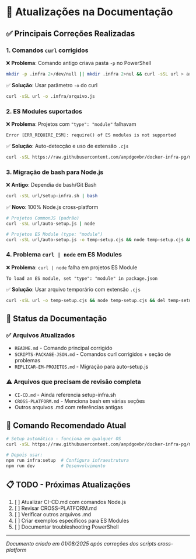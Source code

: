 # 📝 Atualizações na Documentação

## ✅ **Principais Correções Realizadas**

### 1. **Comandos `curl` corrigidos**

❌ **Problema**: Comando antigo criava pasta `-p` no PowerShell

```bash
mkdir -p .infra 2>/dev/null || mkdir .infra 2>nul && curl -sSL url > arquivo
```

✅ **Solução**: Usar parâmetro `-o` do curl

```bash
curl -sSL url -o .infra/arquivo.js
```

### 2. **ES Modules suportados**

❌ **Problema**: Projetos com `"type": "module"` falhavam

```
Error [ERR_REQUIRE_ESM]: require() of ES modules is not supported
```

✅ **Solução**: Auto-detecção e uso de extensão `.cjs`

```bash
curl -sSL https://raw.githubusercontent.com/anpdgovbr/docker-infra-pg/main/auto-setup.js | node
```

### 3. **Migração de bash para Node.js**

❌ **Antigo**: Dependia de bash/Git Bash

```bash
curl -sSL url/setup-infra.sh | bash
```

✅ **Novo**: 100% Node.js cross-platform

```bash
# Projetos CommonJS (padrão)
curl -sSL url/auto-setup.js | node

# Projetos ES Module (type: "module")
curl -sSL url/auto-setup.js -o temp-setup.cjs && node temp-setup.cjs && del temp-setup.cjs
```

### 4. **Problema `curl | node` em ES Modules**

❌ **Problema**: `curl | node` falha em projetos ES Module

```
To load an ES module, set "type": "module" in package.json
```

✅ **Solução**: Usar arquivo temporário com extensão `.cjs`

```bash
curl -sSL url -o temp-setup.cjs && node temp-setup.cjs && del temp-setup.cjs
```

## 🎯 **Status da Documentação**

### ✅ **Arquivos Atualizados**

- `README.md` - Comando principal corrigido
- `SCRIPTS-PACKAGE-JSON.md` - Comandos curl corrigidos + seção de problemas
- `REPLICAR-EM-PROJETOS.md` - Migração para auto-setup.js

### ⚠️ **Arquivos que precisam de revisão completa**

- `CI-CD.md` - Ainda referencia setup-infra.sh
- `CROSS-PLATFORM.md` - Menciona bash em várias seções
- Outros arquivos .md com referências antigas

## 🚀 **Comando Recomendado Atual**

```bash
# Setup automático - funciona em qualquer OS
curl -sSL https://raw.githubusercontent.com/anpdgovbr/docker-infra-pg/main/auto-setup.js | node

# Depois usar:
npm run infra:setup  # Configura infraestrutura
npm run dev          # Desenvolvimento
```

## 📋 **TODO - Próximas Atualizações**

1. [ ] Atualizar CI-CD.md com comandos Node.js
2. [ ] Revisar CROSS-PLATFORM.md
3. [ ] Verificar outros arquivos .md
4. [ ] Criar exemplos específicos para ES Modules
5. [ ] Documentar troubleshooting PowerShell

---

_Documento criado em 01/08/2025 após correções dos scripts cross-platform_
